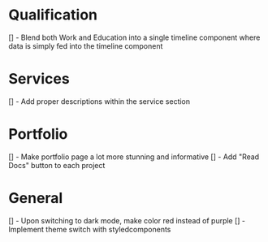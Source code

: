 # Qualification

[] - Blend both Work and Education into a single timeline component where data
is simply fed into the timeline component

# Services

[] - Add proper descriptions within the service section

# Portfolio

[] - Make portfolio page a lot more stunning and informative
[] - Add "Read Docs" button to each project

# General

[] - Upon switching to dark mode, make color red instead of purple
[] - Implement theme switch with styledcomponents
